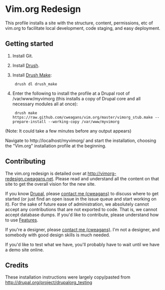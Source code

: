 # Vim.org Redesign

This profile installs a site with the structure, content, permissions, etc of vim.org to facilitate local development, code staging, and easy deployment.

## Getting started

1. Install Git.
2. Install [Drush](http://drupal.org/project/drush).
3. Install [Drush Make](http://drupal.org/project/drush_make):

        drush dl drush_make

4. Enter the following to install the profile at a Drupal root of /var/www/myvimorg (this installs a copy of Drupal core and all necessary modules all at once):

        drush make https://raw.github.com/cweagans/vim.org/master/vimorg_stub.make --prepare-install --working-copy /var/www/myvimorg

(Note: It could take a few minutes before any output appears)

Navigate to http://localhost/myvimorg/ and start the installation, choosing the "Vim.org" installation profile at the beginning.

## Contributing

The vim.org redesign is detailed over at http://vimorg-redesign.cweagans.net. Please read and understand all the content on that site to get the overall vision for the new site.

If you know [Drupal](http://drupal.org), please [contact me (cweagans)](http://cweagans.net/contact) to discuss where to get started (or just find an open issue in the issue queue and start working on it). For the sake of future ease of administration, we absolutely cannot accept any contributions that are not exported to code. That is, we cannot accept database dumps. If you'd like to contribute, please understand how to use [Features](http://drupal.org/project/features).

If you're a designer, please [contact me (cweagans)](http://cweagans.net/contact). I'm not a designer, and somebody with good design skills is much needed.

If you'd like to test what we have, you'll probably have to wait until we have a demo site online.

## Credits

These installation instructions were largely copy/pasted from http://drupal.org/project/drupalorg_testing

